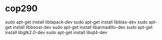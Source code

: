 # cop290
sudo apt-get install liblapack-dev
sudo apt-get install libblas-dev
sudo apt-get install libboost-dev
sudo apt-get install libarmadillo-dev
sudo apt-get install libgtk2.0-dev
sudo apt-get install libqt4-dev
